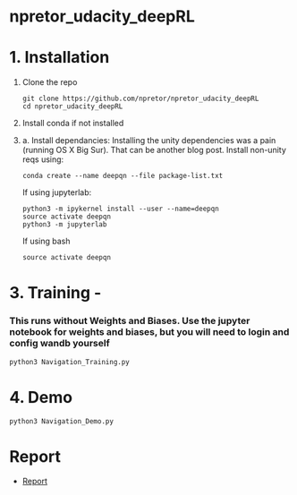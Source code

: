 # npretor_udacity_deepRL


# 1. Installation 
1. Clone the repo 
    ```
    git clone https://github.com/npretor/npretor_udacity_deepRL
    cd npretor_udacity_deepRL
    ```

2. Install conda if not installed
3. a. Install dependancies: Installing the unity dependencies was a pain (running OS X Big Sur). That can be another blog post. Install non-unity reqs using: 
    ```
    conda create --name deepqn --file package-list.txt
    ```

    If using jupyterlab: 
    ```
    python3 -m ipykernel install --user --name=deepqn
    source activate deepqn
    python3 -m jupyterlab 
    ```
    If using bash
    ```
    source activate deepqn
    ```


# 3. Training - 
### This runs without Weights and Biases. Use the jupyter notebook for weights and biases, but you will need to login and config wandb yourself
```
python3 Navigation_Training.py
```


# 4. Demo 
```
python3 Navigation_Demo.py
```


# Report 
- [Report](Report.md)
